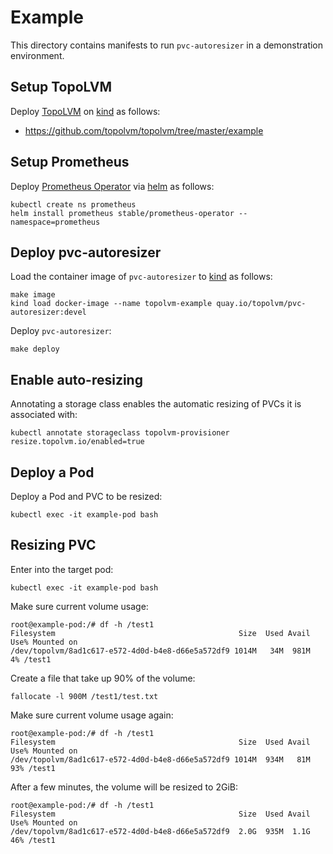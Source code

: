 # Example

This directory contains manifests to run `pvc-autoresizer` in a demonstration environment.

## Setup TopoLVM

Deploy [TopoLVM] on [kind] as follows:

- https://github.com/topolvm/topolvm/tree/master/example

## Setup Prometheus

Deploy [Prometheus Operator] via [helm] as follows:

```
kubectl create ns prometheus
helm install prometheus stable/prometheus-operator --namespace=prometheus
```

## Deploy pvc-autoresizer

Load the container image of `pvc-autoresizer` to [kind] as follows:

```
make image
kind load docker-image --name topolvm-example quay.io/topolvm/pvc-autoresizer:devel
```

Deploy `pvc-autoresizer`:

```
make deploy
```

## Enable auto-resizing

Annotating a storage class enables the automatic resizing of PVCs it is associated with:

```
kubectl annotate storageclass topolvm-provisioner resize.topolvm.io/enabled=true
```

## Deploy a Pod

Deploy a Pod and PVC to be resized:

```
kubectl exec -it example-pod bash
```

## Resizing PVC

Enter into the target pod:

```
kubectl exec -it example-pod bash
```

Make sure current volume usage:

```
root@example-pod:/# df -h /test1
Filesystem                                         Size  Used Avail Use% Mounted on
/dev/topolvm/8ad1c617-e572-4d0d-b4e8-d66e5a572df9 1014M   34M  981M   4% /test1
```

Create a file that take up 90% of the volume:

```
fallocate -l 900M /test1/test.txt
```

Make sure current volume usage again:

```
root@example-pod:/# df -h /test1
Filesystem                                         Size  Used Avail Use% Mounted on
/dev/topolvm/8ad1c617-e572-4d0d-b4e8-d66e5a572df9 1014M  934M   81M  93% /test1
```

After a few minutes, the volume will be resized to 2GiB:

```
root@example-pod:/# df -h /test1
Filesystem                                         Size  Used Avail Use% Mounted on
/dev/topolvm/8ad1c617-e572-4d0d-b4e8-d66e5a572df9  2.0G  935M  1.1G  46% /test1
```

[TopoLVM]: https://github.com/topolvm/topolvm/
[Prometheus Operator]: https://github.com/prometheus-operator/prometheus-operator
[Helm]: https://helm.sh/
[kind]: https://github.com/kubernetes-sigs/kind
